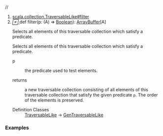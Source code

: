 //
<ol>
<li><a href="https://www.scala-lang.org/api/2.12.3/scala/collection/mutable/ArrayBuffer.html#filter(p:A=>Boolean):Repr">scala.collection.TraversableLike#filter</a></li>
<li name="scala.collection.TraversableLike#filter" visbl="pub" class="indented0 " data-isabs="false" fullcomment="yes" group="Ungrouped"> <a id="filter(p:A=>Boolean):Repr"></a><a id="filter((A)⇒Boolean):ArrayBuffer[A]"></a> <span class="permalink"> <a href="../../../scala/collection/mutable/ArrayBuffer.html#filter(p:A=>Boolean):Repr" title="Permalink"> <i class="material-icons"></i> </a> </span> <span class="modifier_kind"> <span class="modifier"></span> <span class="kind">def</span> </span> <span class="symbol"> <span class="name">filter</span><span class="params">(<span name="p">p: (<span class="extype" name="scala.collection.mutable.ArrayBuffer.A">A</span>) ⇒ <a href="../../Boolean.html" class="extype" name="scala.Boolean">Boolean</a></span>)</span><span class="result">: <a href="" class="extype" name="scala.collection.mutable.ArrayBuffer">ArrayBuffer</a>[<span class="extype" name="scala.collection.mutable.ArrayBuffer.A">A</span>]</span> </span> <p class="shortcomment cmt">Selects all elements of this traversable collection which satisfy a predicate.</p>
 <div class="fullcomment">
  <div class="comment cmt">
   <p>Selects all elements of this traversable collection which satisfy a predicate. </p>
  </div>
  <dl class="paramcmts block">
   <dt class="param">
    p
   </dt>
   <dd class="cmt">
    <p>the predicate used to test elements.</p>
   </dd>
   <dt>
    returns
   </dt>
   <dd class="cmt">
    <p>a new traversable collection consisting of all elements of this traversable collection that satisfy the given predicate <code>p</code>. The order of the elements is preserved.</p>
   </dd>
  </dl>
  <dl class="attributes block"> 
   <dt>
    Definition Classes
   </dt>
   <dd>
    <a href="../TraversableLike.html" class="extype" name="scala.collection.TraversableLike">TraversableLike</a> → 
    <a href="../GenTraversableLike.html" class="extype" name="scala.collection.GenTraversableLike">GenTraversableLike</a>
   </dd>
  </dl>
 </div> </li>
        </ol>


### Examples



